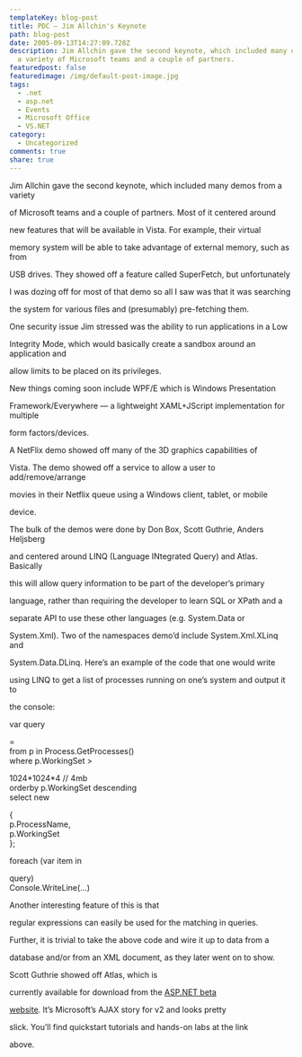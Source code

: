 ```yaml
---
templateKey: blog-post
title: PDC – Jim Allchin's Keynote
path: blog-post
date: 2005-09-13T14:27:09.728Z
description: Jim Allchin gave the second keynote, which included many demos from
  a variety of Microsoft teams and a couple of partners.
featuredpost: false
featuredimage: /img/default-post-image.jpg
tags:
  - .net
  - asp.net
  - Events
  - Microsoft Office
  - VS.NET
category:
  - Uncategorized
comments: true
share: true
---
```

<!--StartFragment-->

Jim Allchin gave the second keynote, which included many demos from a variety

of Microsoft teams and a couple of partners. Most of it centered around

new features that will be available in Vista. For example, their virtual

memory system will be able to take advantage of external memory, such as from

USB drives. They showed off a feature called SuperFetch, but unfortunately

I was dozing off for most of that demo so all I saw was that it was searching

the system for various files and (presumably) pre-fetching them.

One security issue Jim stressed was the ability to run applications in a Low

Integrity Mode, which would basically create a sandbox around an application and

allow limits to be placed on its privileges.

New things coming soon include WPF/E which is Windows Presentation

Framework/Everywhere — a lightweight XAML+JScript implementation for multiple

form factors/devices.

A NetFlix demo showed off many of the 3D graphics capabilities of

Vista. The demo showed off a service to allow a user to add/remove/arrange

movies in their Netflix queue using a Windows client, tablet, or mobile

device.

The bulk of the demos were done by Don Box, Scott Guthrie, Anders Heljsberg

and centered around LINQ (Language INtegrated Query) and Atlas. Basically

this will allow query information to be part of the developer’s primary

language, rather than requiring the developer to learn SQL or XPath and a

separate API to use these other languages (e.g. System.Data or

System.Xml). Two of the namespaces demo’d include System.Xml.XLinq and

System.Data.DLinq. Here’s an example of the code that one would write

using LINQ to get a list of processes running on one’s system and output it to

the console:

var query

\=\
from p in Process.GetProcesses()\
where p.WorkingSet >

1024\*1024\*4 // 4mb\
orderby p.WorkingSet descending\
select new

{\
p.ProcessName,\
p.WorkingSet\
};

foreach (var item in

query)\
Console.WriteLine(…)

Another interesting feature of this is that

regular expressions can easily be used for the matching in queries.

Further, it is trivial to take the above code and wire it up to data from a

database and/or from an XML document, as they later went on to show.

Scott Guthrie showed off Atlas, which is

currently available for download from the [ASP.NET beta](http://beta.asp.net/default.aspx?tabindex=7&tabid=47)

[website](http://beta.asp.net/default.aspx?tabindex=7&tabid=47). It’s Microsoft’s AJAX story for v2 and looks pretty

slick. You’ll find quickstart tutorials and hands-on labs at the link

above.

<!--EndFragment-->